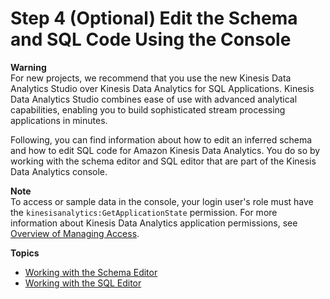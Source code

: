 # Step 4 \(Optional\) Edit the Schema and SQL Code Using the Console<a name="console-feature-summary"></a>

**Warning**  
For new projects, we recommend that you use the new Kinesis Data Analytics Studio over Kinesis Data Analytics for SQL Applications\. Kinesis Data Analytics Studio combines ease of use with advanced analytical capabilities, enabling you to build sophisticated stream processing applications in minutes\.

Following, you can find information about how to edit an inferred schema and how to edit SQL code for Amazon Kinesis Data Analytics\. You do so by working with the schema editor and SQL editor that are part of the Kinesis Data Analytics console\. 

**Note**  
To access or sample data in the console, your login user's role must have the `kinesisanalytics:GetApplicationState` permission\. For more information about Kinesis Data Analytics application permissions, see [Overview of Managing Access](access-control-overview.md)\.

**Topics**
+ [Working with the Schema Editor](console-summary-edit-schema.md)
+ [Working with the SQL Editor](console-summary-sql-editor.md)